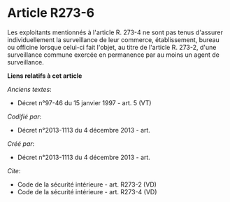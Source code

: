 # Article R273-6

Les exploitants mentionnés à l'article R. 273-4 ne sont pas tenus d'assurer individuellement la surveillance de leur
commerce, établissement, bureau ou officine lorsque celui-ci fait l'objet, au titre de l'article R. 273-2, d'une surveillance
commune exercée en permanence par au moins un agent de surveillance.

**Liens relatifs à cet article**

_Anciens textes_:

  - Décret n°97-46 du 15 janvier 1997 - art. 5 (VT)

_Codifié par_:

  - Décret n°2013-1113 du 4 décembre 2013 - art.

_Créé par_:

  - Décret n°2013-1113 du 4 décembre 2013 - art.

_Cite_:

  - Code de la sécurité intérieure - art. R273-2 (VD)
  - Code de la sécurité intérieure - art. R273-4 (VD)

